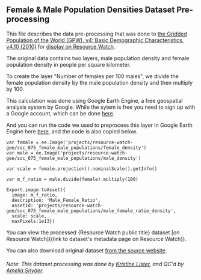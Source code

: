 ## Female & Male Population Densities Dataset Pre-processing
This file describes the data pre-processing that was done to [the Gridded Population of the World (GPW), v4: Basic Demographic Characteristics, v4.10 (2010)](https://sedac.ciesin.columbia.edu/data/set/gpw-v4-basic-demographic-characteristics-rev11) for [display on Resource Watch](https://resourcewatch.org/data/explore/soc075-Broad-Age-Groups).

The original data contains two layers, male population density and female population density in people per square kilometer.

To create the layer "Number of females per 100 males", we divide the female population density by the male population density and then multiply by 100.

This calculation was done using Google Earth Engine, a free geospatial analysis system by Google. While the sytem is free you need to sign up with a Google account, which can be done [here](https://earthengine.google.com/). 

And you can run the code we used to preprocess this layer in Google Earth Engine here [here](https://code.earthengine.google.com/69705398b91fdcbdad2298f08ada5da4), and the code is also copied below.
```
var female = ee.Image('projects/resource-watch-gee/soc_075_female_male_populations/female_density')
var male = ee.Image('projects/resource-watch-gee/soc_075_female_male_populations/male_density')

var scale = female.projection().nominalScale().getInfo()

var m_f_ratio = male.divide(female).multiply(100)

Export.image.toAsset({
  image: m_f_ratio,  
  description: 'Male_Female_Ratio',  
  assetId: 'projects/resource-watch-gee/soc_075_female_male_populations/male_female_ratio_density', 
  scale: scale, 
  maxPixels:1e13})
```

You can view the processed {Resource Watch public title} dataset [on Resource Watch]({link to dataset's metadata page on Resource Watch}).

You can also download original dataset [from the source website](https://sedac.ciesin.columbia.edu/data/set/gpw-v4-basic-demographic-characteristics-rev11/data-download).

###### Note: This dataset processing was done by [Kristine Lister](https://www.wri.org/profile/kristine-lister), and QC'd by [Amelia Snyder](https://www.wri.org/profile/amelia-snyder).
